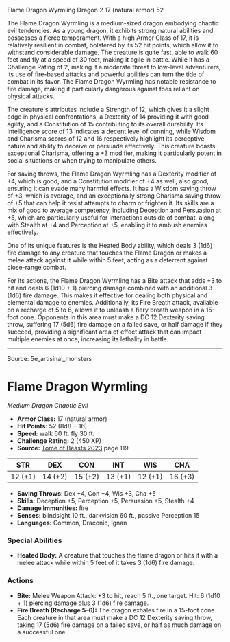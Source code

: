 <MonsterName/>Flame Dragon Wyrmling</MonsterName>
<CreatureType/>Dragon</CreatureType>
<CR/>2</CR>
<AC/>17 (natural armor)</AC>
<HP/>52</HP>
<summary>The Flame Dragon Wyrmling is a medium-sized dragon embodying chaotic evil tendencies. As a young dragon, it exhibits strong natural abilities and possesses a fierce temperament. With a high Armor Class of 17, it is relatively resilient in combat, bolstered by its 52 hit points, which allow it to withstand considerable damage. The creature is quite fast, able to walk 60 feet and fly at a speed of 30 feet, making it agile in battle. While it has a Challenge Rating of 2, making it a moderate threat to low-level adventurers, its use of fire-based attacks and powerful abilities can turn the tide of combat in its favor. The Flame Dragon Wyrmling has notable resistance to fire damage, making it particularly dangerous against foes reliant on physical attacks.</summary>

<detail>

The creature's attributes include a Strength of 12, which gives it a slight edge in physical confrontations, a Dexterity of 14 providing it with good agility, and a Constitution of 15 contributing to its overall durability. Its Intelligence score of 13 indicates a decent level of cunning, while Wisdom and Charisma scores of 12 and 16 respectively highlight its perceptive nature and ability to deceive or persuade effectively. This creature boasts exceptional Charisma, offering a +3 modifier, making it particularly potent in social situations or when trying to manipulate others.

For saving throws, the Flame Dragon Wyrmling has a Dexterity modifier of +4, which is good, and a Constitution modifier of +4 as well, also good, ensuring it can evade many harmful effects. It has a Wisdom saving throw of +3, which is average, and an exceptionally strong Charisma saving throw of +5 that can help it resist attempts to charm or frighten it. Its skills are a mix of good to average competency, including Deception and Persuasion at +5, which are particularly useful for interactions outside of combat, along with Stealth at +4 and Perception at +5, enabling it to ambush enemies effectively.

One of its unique features is the Heated Body ability, which deals 3 (1d6) fire damage to any creature that touches the Flame Dragon or makes a melee attack against it while within 5 feet, acting as a deterrent against close-range combat.

For its actions, the Flame Dragon Wyrmling has a Bite attack that adds +3 to hit and deals 6 (1d10 + 1) piercing damage combined with an additional 3 (1d6) fire damage. This makes it effective for dealing both physical and elemental damage to enemies. Additionally, its Fire Breath attack, available on a recharge of 5 to 6, allows it to unleash a fiery breath weapon in a 15-foot cone. Opponents in this area must make a DC 12 Dexterity saving throw, suffering 17 (5d6) fire damage on a failed save, or half damage if they succeed, providing a significant area of effect attack that can impact multiple enemies at once, increasing its lethality in battle.</detail>



---

Source: 5e_artisinal_monsters

# Flame Dragon Wyrmling

*Medium* *Dragon* *Chaotic Evil*

- **Armor Class:** 17 (natural armor)
- **Hit Points:** 52 (8d8 + 16)
- **Speed:** walk 60 ft. fly 30 ft.
- **Challenge Rating:** 2 (450 XP)
- **Source:** [Tome of Beasts 2023](https://koboldpress.com/kpstore/product/tome-of-beasts-1-2023-edition/) page 119

| STR | DEX | CON | INT | WIS | CHA |
| --- | --- | --- | --- | --- | --- |
| 12 (+1) | 14 (+2) | 15 (+2) | 13 (+1) | 12 (+1) | 16 (+3) |

- **Saving Throws**: Dex +4, Con +4, Wis +3, Cha +5
- **Skills:** Deception +5, Perception +5, Persuasion +5, Stealth +4
- **Damage Immunities:** fire
- **Senses:** blindsight 10 ft., darkvision 60 ft., passive Perception 15
- **Languages:** Common, Draconic, Ignan

### Special Abilities

- **Heated Body:** A creature that touches the flame dragon or hits it with a melee attack while within 5 feet of it takes 3 (1d6) fire damage.

### Actions

- **Bite:** Melee Weapon Attack: +3 to hit, reach 5 ft., one target. Hit: 6 (1d10 + 1) piercing damage plus 3 (1d6) fire damage.
- **Fire Breath (Recharge 5–6):** The dragon exhales fire in a 15-foot cone. Each creature in that area must make a DC 12 Dexterity saving throw, taking 17 (5d6) fire damage on a failed save, or half as much damage on a successful one.


